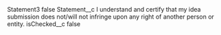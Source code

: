 <?xml version="1.0" encoding="UTF-8"?>
<CustomMetadata xmlns="http://soap.sforce.com/2006/04/metadata" xmlns:xsi="http://www.w3.org/2001/XMLSchema-instance" xmlns:xsd="http://www.w3.org/2001/XMLSchema">
    <label>Statement3</label>
    <protected>false</protected>
    <values>
        <field>Statement__c</field>
        <value xsi:type="xsd:string">I understand and certify that my idea submission does not/will not infringe upon any right of another person or entity.</value>
    </values>
    <values>
        <field>isChecked__c</field>
        <value xsi:type="xsd:boolean">false</value>
    </values>
</CustomMetadata>
